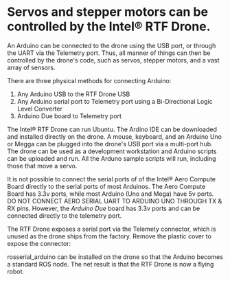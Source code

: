# Servos and stepper motors can be controlled by the Intel® RTF Drone.

An Arduino can be connected to the drone using the USB port, or through the UART via the Telemetry port. Thus, all manner of things can then be controlled by the drone's code, such as servos, stepper motors, and a vast array of sensors.  

There are three physical methods for connecting Arduino:
1. Any Arduino USB to the RTF Drone USB
2. Any Arduino serial port to Telemetry port using a Bi-Directional Logic Level Converter
3. Arduino Due board to Telemetry port

The Intel® RTF Drone can run Ubuntu. The Ardino IDE can be downloaded and installed directly on the drone.  A mouse, keyboard, and an Arduino Uno or Megga can be plugged into the drone's USB port via a multi-port hub.  The drone can be used as a development workstation and Arduino scripts can be uploaded and run. All the Arduno sample scripts will run, including those that move a servo.

It is not possible to connect the serial ports of of the Intel® Aero Compute Board directly to the serial ports of most Arduinos.  The Aero Compute Board has 3.3v ports, while most Arduino (Uno and Mega) have 5v ports. DO NOT CONNECT AERO SERIAL UART TO ARDUINO UNO THROUGH TX & RX pins.  However, the *Arduino Due* board has 3.3v ports and can be connected directly to the telemetry port.

The RTF Drone exposes a serial port via the Telemety connector, which is unused as the drone ships from the factory.  Remove the plastic cover to expose the connector:

rosserial_arduino can be installed on the drone so that the Arduino becomes a standard ROS node. The net result is that the RTF Drone is now a flying robot.
